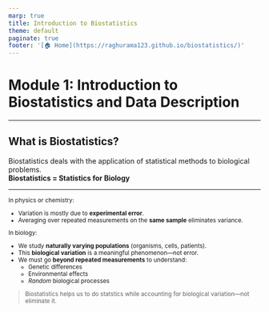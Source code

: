 ```yaml
---
marp: true
title: Introduction to Biostatistics
theme: default
paginate: true
footer: '[🏠 Home](https://raghurama123.github.io/biostatistics/)'
---
```


# Module 1: Introduction to Biostatistics and Data Description

---

## What is Biostatistics?
Biostatistics deals with the application of statistical methods to biological problems.  
**Biostatistics = Statistics for Biology**

---

<small>

In physics or chemistry:  
- Variation is mostly due to **experimental error**. 
- Averaging over repeated measurements on the **same sample** eliminates variance.

In biology:  
- We study **naturally varying populations** (organisms, cells, patients).  
- This **biological variation** is a meaningful phenomenon—not error.  
- We must go **beyond repeated measurements** to understand:  
  - Genetic differences  
  - Environmental effects  
  - _Random_ biological processes

> Biostatistics helps us to do statstics while accounting for biological variation—not eliminate it.

</small>

